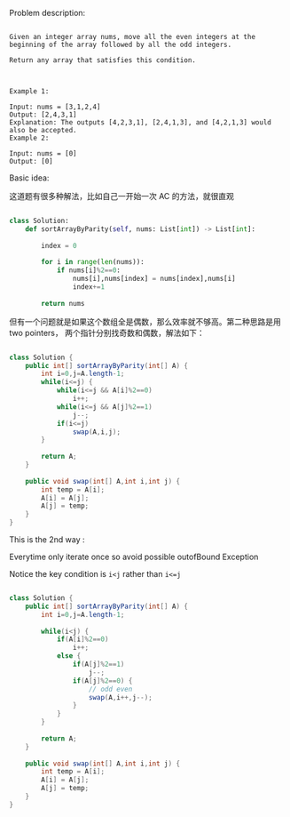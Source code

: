 
Problem description:

```

Given an integer array nums, move all the even integers at the beginning of the array followed by all the odd integers.

Return any array that satisfies this condition.

 

Example 1:

Input: nums = [3,1,2,4]
Output: [2,4,3,1]
Explanation: The outputs [4,2,3,1], [2,4,1,3], and [4,2,1,3] would also be accepted.
Example 2:

Input: nums = [0]
Output: [0]

```

Basic idea:

这道题有很多种解法，比如自己一开始一次 AC 的方法，就很直观

```Python

class Solution:
    def sortArrayByParity(self, nums: List[int]) -> List[int]:
        
        index = 0
        
        for i in range(len(nums)):
            if nums[i]%2==0:
                nums[i],nums[index] = nums[index],nums[i]
                index+=1
        
        return nums

```

但有一个问题就是如果这个数组全是偶数，那么效率就不够高。第二种思路是用 two pointers，
两个指针分别找奇数和偶数，解法如下：

```Java

class Solution {
    public int[] sortArrayByParity(int[] A) {
        int i=0,j=A.length-1;
        while(i<=j) {
            while(i<=j && A[i]%2==0)
                i++;
            while(i<=j && A[j]%2==1)
                j--;
            if(i<=j)
                swap(A,i,j);
        }
        
        return A;
    }
    
    public void swap(int[] A,int i,int j) {
        int temp = A[i];
        A[i] = A[j];
        A[j] = temp;
    }
}

```

This is the 2nd way :

Everytime only iterate once so avoid possible outofBound Exception

Notice the key condition is `i<j` rather than `i<=j`

```Java

class Solution {
    public int[] sortArrayByParity(int[] A) {
        int i=0,j=A.length-1;
        
        while(i<j) {
            if(A[i]%2==0)
                i++;
            else {
                if(A[j]%2==1)
                    j--;
                if(A[j]%2==0) {
                    // odd even
                    swap(A,i++,j--);
                }
            }
        }
        
        return A;
    }
    
    public void swap(int[] A,int i,int j) {
        int temp = A[i];
        A[i] = A[j];
        A[j] = temp;
    }
}

```